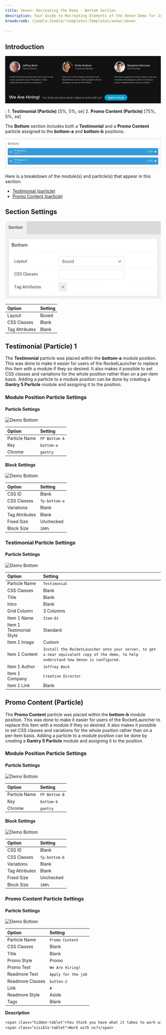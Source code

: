 ```yaml
---
title: Xenon: Recreating the Demo - Bottom Section
description: Your Guide to Recreating Elements of the Xenon Demo for Joomla
breadcrumb: /joomla:Joomla/!templates:Templates/xenon:Xenon

---
```


## Introduction

![](assets/demo_10.jpeg)

:	1. **Testimonial (Particle)** [5%, 5%, se]
	2. **Promo Content (Particle)** [75%, 5%, se]

The **Bottom** section includes both a **Testimonial** and a **Promo Content** particle assigned to the **bottom-a** and **bottom-b** positions.

![](assets/home_bottom.jpeg)

Here is a breakdown of the module(s) and particle(s) that appear in this section:

* [Testimonial (particle)](#testimonial-(particle))
* [Promo Content (particle)](#promo-content-(particle))

## Section Settings

![](assets/demo_bottom_settings.jpeg)

| Option           | Setting     |
| :--------------- | :---------- |
| Layout           | Boxed       |
| CSS Classes      | Blank       |
| Tag Attributes   | Blank       |

## Testimonial (Particle) 1

The **Testimonial** particle was placed within the **bottom-a** module position. This was done to make it easier for users of the RocketLauncher to replace this item with a module if they so desired. It also makes it possible to set CSS classes and variations for the whole position rather than on a per-item basis. Adding a particle to a module position can be done by creating a **Gantry 5 Particle** module and assigning it to the position.

### Module Position Particle Settings

#### Particle Settings

![Demo Bottom](demo_bottom_1.jpeg)

| Option        | Setting          |
| :-----        | :-----           |
| Particle Name | `FP Bottom A` |
| Key           | `bottom-a`    |
| Chrome        | `gantry`         |

#### Block Settings

![Demo Bottom](demo_bottom_2.jpeg)

| Option         | Setting       |
| :-----         | :-----        |
| CSS ID         | Blank         |
| CSS Classes    | `fp-bottom-a` |
| Variations     | Blank         |
| Tag Attributes | Blank         |
| Fixed Size     | Unchecked     |
| Block Size     | `100%`        |

### Testimonial Particle Settings

#### Particle Settings

![Demo Bottom](demo_bottom_3.jpeg)

| Option                   | Setting                                                                                                                               |
| :-----                   | :-----                                                                                                                                |
| Particle Name            | `Testimonial`                                                                                                                         |
| CSS Classes              | Blank                                                                                                                                 |
| Title                    | Blank                                                                                                                                 |
| Intro                    | Blank                                                                                                                                 |
| Grid Column              | 3 Columns                                                                                                                             |
| Item 1 Name              | `Item-01`                                                                                                                             |
| Item 1 Testimonial Style | Standard                                                                                                                              |
| Item 1 Image             | Custom                                                                                                                                |
| Item 1 Content           | `Install the RocketLauncher onto your server, to get a near equivalent copy of the demo, to help understand how Xenon is configured.` |
| Item 1 Author            | `Jeffrey Beck`                                                                                                                        |
| Item 1 Company           | `Creative Director`                                                                                                                   |
| Item 1 Link              | Blank                                                                                                                                 |

## Promo Content (Particle)

The **Promo Content** particle was placed within the **bottom-b** module position. This was done to make it easier for users of the RocketLauncher to replace this item with a module if they so desired. It also makes it possible to set CSS classes and variations for the whole position rather than on a per-item basis. Adding a particle to a module position can be done by creating a **Gantry 5 Particle** module and assigning it to the position.

### Module Position Particle Settings

#### Particle Settings

![Demo Bottom](demo_bottom_4.jpeg)

| Option        | Setting       |
| :-----        | :-----        |
| Particle Name | `FP Bottom B` |
| Key           | `bottom-b`    |
| Chrome        | `gantry`      |

#### Block Settings

![Demo Bottom](demo_bottom_5.jpeg)

| Option         | Setting       |
| :-----         | :-----        |
| CSS ID         | Blank         |
| CSS Classes    | `fp-bottom-b` |
| Variations     | Blank         |
| Tag Attributes | Blank         |
| Fixed Size     | Unchecked     |
| Block Size     | `100%`        |

### Promo Content Particle Settings

#### Particle Settings

![Demo Bottom](demo_bottom_6.jpeg)

| Option           | Setting             |
| :-----           | :-----              |
| Particle Name    | `Promo Content`     |
| CSS Classes      | Blank               |
| Title            | Blank               |
| Promo Style      | Promo               |
| Promo Text       | `We Are Hiring!`    |
| Readmore Text    | `Apply for the job` |
| Readmore Classes | `button-2`          |
| Link             | `#`                 |
| Readmore Style   | Aside               |
| Tags             | Blank               |

**Description**

~~~ .txt
<span class="hidden-tablet">You think you have what it takes to work with us?</span>
<span class="visible-tablet">Work with us?</span>
~~~
